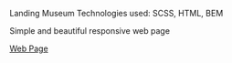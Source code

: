 Landing Museum
Technologies used: SCSS, HTML, BEM

Simple and beautiful responsive web page

[Web Page](https://tiserett.github.io/museum-landing/)
